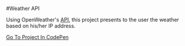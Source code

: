 #Weather API 

Using OpenWeather's [API](https://openweathermap.org/api), this project presents to the user the weather based on his/her IP address.

[Go To Project In CodePen](https://codepen.io/TomerBenRachel/pen/OgrYxw)
